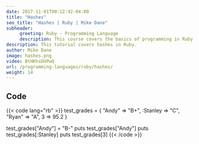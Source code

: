 ```yaml
---
date: 2017-11-01T00:12:42-04:00
title: "Hashes"
seo_title: "Hashes | Ruby | Mike Dane"
subheader:
     greeting: Ruby - Programming Language
     description: This course covers the basics of programming in Ruby. Work your way through the videos and we'll teach you everything you need to know to start your programming journey!
description: This tutorial covers hashes in Ruby.
author: Mike Dane
image: hashes.png
video: BtHKhsDUPwQ
url: /programming-languages/ruby/hashes/
weight: 14
---
```


## Code

{{< code lang="rb" >}}
test_grades = {
    "Andy" => "B+",
    :Stanley => "C",
    "Ryan" => "A",
    3 => 95.2
}

test_grades["Andy"] = "B-"
puts test_grades["Andy"]
puts test_grades[:Stanley]
puts test_grades[3]
{{< /code >}}